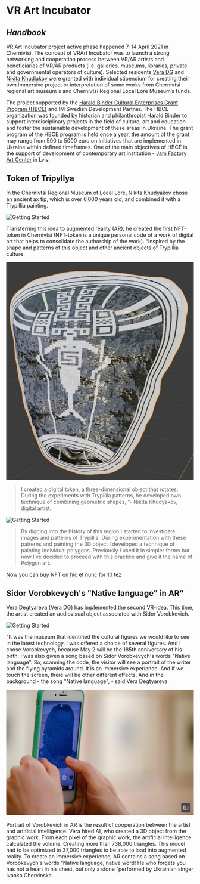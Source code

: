 # VR Art Incubator
## _Handbook_

VR Art Incubator project active phase happened 7-14 April 2021 in Chernivtsi. The concept of VRArt Incubator was to launch a strong networking and cooperation process between VR/AR artists and beneficiaries of VR/AR products (i.e. galleries. museums, libraries, private and governmental operators of culture). Selected residents [Vera DG](https://www.facebook.com/verunja.dg) and [Nikita Khudiakov](https://www.facebook.com/voobrazhenie) were granted with individual stipendium for creating their own immersive project or interpretation of some works from Chernivtsi regional art museum`s and Chernivtsi Regional Local Lore Museum’s funds.

The project supported by the [Harald Binder Cultural Enterprises Grant Program (HBCE)](www.hbce.com.ua) and IM Swedish Development Partner. The HBCE organization was founded by historian and philanthropist Harald Binder to support interdisciplinary projects in the field of culture, art and education and foster the sustainable development of these areas in Ukraine. The grant program of the HBCE program is held once a year, the amount of the grant may range from 500 to 5000 euro on initiatives that are implemented in Ukraine within defined timeframes. One of the main objectives of HBCE is the support of development of contemporary art institution - [Jam Factory Art Center](http://www.jamfactory.ua/) in Lviv.


## Token of Tripyllya

In the Chernivtsi Regional Museum of Local Lore, Nikita Khudyakov chose an ancient ax tip, which is over 6,000 years old, and combined it with a Trypillia painting.

![Getting Started](https://www.freeboid.com/wp-content/uploads/2021/04/1.jpg)

Transferring this idea to augmented reality (AR), he created the first NFT-token in Chernivtsi (NFT-token is a unique personal code of a work of digital art that helps to consolidate the authorship of the work). “Inspired by the shape and patterns of this object and other ancient objects of Trypillia culture. 

![Getting Started](assets/photo_2021-04-11_22-29-19.jpg)

>I created a digital token, a three-dimensional object that rotates. During the experiments with Trypillia patterns, he developed own technique of combining geometric shapes, ”- Nikita Khudyakov, digital artist.

![Getting Started](assets/IMG_4311.gif)

>By digging into the history of this region I started to investigate images and patterns of Trypillia. During experimentation with these patterns and painting the 3D object I developed a technique of painting individual polygons. Previously I used it in simpler forms but now I’ve decided to proceed with this practice and give it the name of Polygon art.

Now you can buy NFT on [hic et nunc](https://www.hicetnunc.xyz/objkt/30361)  for 10 tez
## Sidor Vorobkevych's "Native language" in AR"

Vera Degtyareva (Vera DG) has implemented the second VR-idea. This time, the artist created an audiovisual object associated with Sidor Vorobkevich.

![Getting Started](assets/IMG_1324.gif)

"It was the museum that identified the cultural figures we would like to see in the latest technology. I was offered a choice of several figures. And I chose Vorobkevych, because May 2 will be the 185th anniversary of his birth. I was also given a song based on Sidor Vorobkevych's words "Native language". So, scanning the code, the visitor will see a portrait of the writer and the flying pyramids around. It is an immersive experience. And if we touch the screen, there will be other different effects. And in the background - the song "Native language", - said Vera Degtyareva.

![Getting Started](assets/DSCF6773-1024x683.jpg)

Portrait of Vorobkevich in AR is the result of cooperation between the artist and artificial intelligence.
Vera hired AI, who created a 3D object from the graphic work. From each pixel of the graphic work, the artificial intelligence calculated the volume. Creating more than 738,000 triangles. This model had to be optimized to 37,000 triangles to be able to load into augmented reality. To create an immersive experience, AR contains a song based on Vorobkevych's words “Native language, native word! He who forgets you has not a heart in his chest, but only a stone ”performed by Ukrainian singer Ivanka Chervinska.



